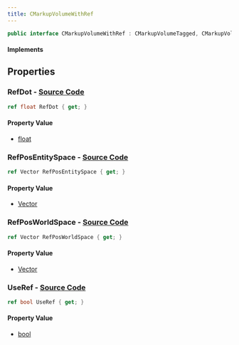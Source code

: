 ```yaml
---
title: CMarkupVolumeWithRef
---
```


```csharp
public interface CMarkupVolumeWithRef : CMarkupVolumeTagged, CMarkupVolume, CBaseModelEntity, CBaseEntity, CEntityInstance, ISchemaClass<CEntityInstance>, ISchemaClass<CBaseEntity>, ISchemaClass<CBaseModelEntity>, ISchemaClass<CMarkupVolume>, ISchemaClass<CMarkupVolumeTagged>, ISchemaClass<CMarkupVolumeWithRef>, ISchemaField, ISchemaClass, INativeHandle
```

#### Implements

## Properties

### **RefDot** - [Source Code](https://github.com/swiftly-solution/swiftlys2/blob/main/managed/src/SwiftlyS2.Generated/Schemas/Interfaces/CMarkupVolumeWithRef.cs#L22)

```csharp
ref float RefDot { get; }
```

#### Property Value

- [float](https://learn.microsoft.com/dotnet/api/system.single)

### **RefPosEntitySpace** - [Source Code](https://github.com/swiftly-solution/swiftlys2/blob/main/managed/src/SwiftlyS2.Generated/Schemas/Interfaces/CMarkupVolumeWithRef.cs#L18)

```csharp
ref Vector RefPosEntitySpace { get; }
```

#### Property Value

- [Vector](/docs/api/shared/natives/vector)

### **RefPosWorldSpace** - [Source Code](https://github.com/swiftly-solution/swiftlys2/blob/main/managed/src/SwiftlyS2.Generated/Schemas/Interfaces/CMarkupVolumeWithRef.cs#L20)

```csharp
ref Vector RefPosWorldSpace { get; }
```

#### Property Value

- [Vector](/docs/api/shared/natives/vector)

### **UseRef** - [Source Code](https://github.com/swiftly-solution/swiftlys2/blob/main/managed/src/SwiftlyS2.Generated/Schemas/Interfaces/CMarkupVolumeWithRef.cs#L16)

```csharp
ref bool UseRef { get; }
```

#### Property Value

- [bool](https://learn.microsoft.com/dotnet/api/system.boolean)

